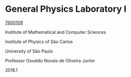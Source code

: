 # General Physics Laboratory I
[7600109](https://uspdigital.usp.br/jupiterweb/obterDisciplina?sgldis=7600109)

Institute of Mathematical and Computer Sciences

Institute of Physics of São Carlos

University of São Paulo

Professor Osvaldo Novais de Oliveira Junior

2018.1
